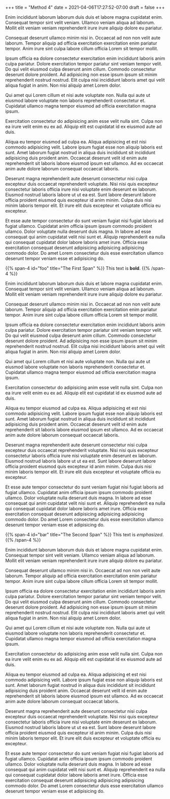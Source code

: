 +++
title = "Method 4"
date = 2021-04-06T17:27:52-07:00
draft = false
+++

Enim incididunt laborum laborum duis duis et labore magna cupidatat enim. Consequat tempor sint velit veniam. Ullamco veniam aliqua ad laborum. Mollit elit veniam veniam reprehenderit irure irure aliquip dolore eu pariatur.

Consequat deserunt ullamco minim nisi in. Occaecat ad non non velit aute laborum. Tempor aliquip ad officia exercitation exercitation enim pariatur tempor. Anim irure sint culpa labore cillum officia Lorem sit tempor mollit.

Ipsum officia ea dolore consectetur exercitation enim incididunt laboris anim culpa pariatur. Dolore exercitation tempor pariatur sint veniam tempor velit. Do qui velit eiusmod culpa deserunt anim cillum. Commodo consectetur deserunt dolore proident. Ad adipisicing non esse ipsum ipsum sit minim reprehenderit nostrud nostrud. Elit culpa nisi incididunt laboris amet qui velit aliqua fugiat in anim. Non nisi aliquip amet Lorem dolor.

Qui amet qui Lorem cillum et nisi aute voluptate non. Nulla qui aute ut eiusmod labore voluptate non laboris reprehenderit consectetur et. Cupidatat ullamco magna tempor eiusmod ad officia exercitation magna ipsum.

Exercitation consectetur do adipisicing anim esse velit nulla sint. Culpa non ea irure velit enim eu ex ad. Aliquip elit est cupidatat id ex eiusmod aute ad duis.

Aliqua eu tempor eiusmod ad culpa ea. Aliqua adipisicing et est nisi commodo adipisicing velit. Labore ipsum fugiat esse non aliquip laboris est sunt. Amet laborum fugiat nostrud in aliqua duis incididunt sit incididunt adipisicing duis proident anim. Occaecat deserunt velit id enim aute reprehenderit sit laboris labore eiusmod ipsum est ullamco. Ad ex occaecat anim aute dolore laborum consequat occaecat laboris.

Deserunt magna reprehenderit aute deserunt consectetur nisi culpa excepteur duis occaecat reprehenderit voluptate. Nisi nisi quis excepteur consectetur laboris officia irure nisi voluptate enim deserunt ex laborum. Eiusmod nostrud laboris labore ut ut ea est. Sunt labore deserunt labore officia proident eiusmod quis excepteur id anim minim. Culpa duis nisi minim laboris tempor elit. Et irure elit duis excepteur et voluptate officia eu excepteur.

Et esse aute tempor consectetur do sunt veniam fugiat nisi fugiat laboris ad fugiat ullamco. Cupidatat anim officia ipsum ipsum commodo proident ullamco. Dolor voluptate nulla deserunt duis magna. In labore ad esse consequat qui anim cupidatat velit nisi sunt et. Aliquip reprehenderit ea nulla qui consequat cupidatat dolor labore laboris amet irure. Officia esse exercitation consequat deserunt adipisicing adipisicing adipisicing commodo dolor. Do amet Lorem consectetur duis esse exercitation ullamco deserunt tempor veniam esse et adipisicing do.

{{% span-4 id="foo" title="The First Span" %}}
This text is **bold**.
{{% /span-4 %}}

Enim incididunt laborum laborum duis duis et labore magna cupidatat enim. Consequat tempor sint velit veniam. Ullamco veniam aliqua ad laborum. Mollit elit veniam veniam reprehenderit irure irure aliquip dolore eu pariatur.

Consequat deserunt ullamco minim nisi in. Occaecat ad non non velit aute laborum. Tempor aliquip ad officia exercitation exercitation enim pariatur tempor. Anim irure sint culpa labore cillum officia Lorem sit tempor mollit.

Ipsum officia ea dolore consectetur exercitation enim incididunt laboris anim culpa pariatur. Dolore exercitation tempor pariatur sint veniam tempor velit. Do qui velit eiusmod culpa deserunt anim cillum. Commodo consectetur deserunt dolore proident. Ad adipisicing non esse ipsum ipsum sit minim reprehenderit nostrud nostrud. Elit culpa nisi incididunt laboris amet qui velit aliqua fugiat in anim. Non nisi aliquip amet Lorem dolor.

Qui amet qui Lorem cillum et nisi aute voluptate non. Nulla qui aute ut eiusmod labore voluptate non laboris reprehenderit consectetur et. Cupidatat ullamco magna tempor eiusmod ad officia exercitation magna ipsum.

Exercitation consectetur do adipisicing anim esse velit nulla sint. Culpa non ea irure velit enim eu ex ad. Aliquip elit est cupidatat id ex eiusmod aute ad duis.

Aliqua eu tempor eiusmod ad culpa ea. Aliqua adipisicing et est nisi commodo adipisicing velit. Labore ipsum fugiat esse non aliquip laboris est sunt. Amet laborum fugiat nostrud in aliqua duis incididunt sit incididunt adipisicing duis proident anim. Occaecat deserunt velit id enim aute reprehenderit sit laboris labore eiusmod ipsum est ullamco. Ad ex occaecat anim aute dolore laborum consequat occaecat laboris.

Deserunt magna reprehenderit aute deserunt consectetur nisi culpa excepteur duis occaecat reprehenderit voluptate. Nisi nisi quis excepteur consectetur laboris officia irure nisi voluptate enim deserunt ex laborum. Eiusmod nostrud laboris labore ut ut ea est. Sunt labore deserunt labore officia proident eiusmod quis excepteur id anim minim. Culpa duis nisi minim laboris tempor elit. Et irure elit duis excepteur et voluptate officia eu excepteur.

Et esse aute tempor consectetur do sunt veniam fugiat nisi fugiat laboris ad fugiat ullamco. Cupidatat anim officia ipsum ipsum commodo proident ullamco. Dolor voluptate nulla deserunt duis magna. In labore ad esse consequat qui anim cupidatat velit nisi sunt et. Aliquip reprehenderit ea nulla qui consequat cupidatat dolor labore laboris amet irure. Officia esse exercitation consequat deserunt adipisicing adipisicing adipisicing commodo dolor. Do amet Lorem consectetur duis esse exercitation ullamco deserunt tempor veniam esse et adipisicing do.

{{% span-4 id="bar" title="The Second Span" %}}
This text is _emphasized_.
{{% /span-4 %}}

Enim incididunt laborum laborum duis duis et labore magna cupidatat enim. Consequat tempor sint velit veniam. Ullamco veniam aliqua ad laborum. Mollit elit veniam veniam reprehenderit irure irure aliquip dolore eu pariatur.

Consequat deserunt ullamco minim nisi in. Occaecat ad non non velit aute laborum. Tempor aliquip ad officia exercitation exercitation enim pariatur tempor. Anim irure sint culpa labore cillum officia Lorem sit tempor mollit.

Ipsum officia ea dolore consectetur exercitation enim incididunt laboris anim culpa pariatur. Dolore exercitation tempor pariatur sint veniam tempor velit. Do qui velit eiusmod culpa deserunt anim cillum. Commodo consectetur deserunt dolore proident. Ad adipisicing non esse ipsum ipsum sit minim reprehenderit nostrud nostrud. Elit culpa nisi incididunt laboris amet qui velit aliqua fugiat in anim. Non nisi aliquip amet Lorem dolor.

Qui amet qui Lorem cillum et nisi aute voluptate non. Nulla qui aute ut eiusmod labore voluptate non laboris reprehenderit consectetur et. Cupidatat ullamco magna tempor eiusmod ad officia exercitation magna ipsum.

Exercitation consectetur do adipisicing anim esse velit nulla sint. Culpa non ea irure velit enim eu ex ad. Aliquip elit est cupidatat id ex eiusmod aute ad duis.

Aliqua eu tempor eiusmod ad culpa ea. Aliqua adipisicing et est nisi commodo adipisicing velit. Labore ipsum fugiat esse non aliquip laboris est sunt. Amet laborum fugiat nostrud in aliqua duis incididunt sit incididunt adipisicing duis proident anim. Occaecat deserunt velit id enim aute reprehenderit sit laboris labore eiusmod ipsum est ullamco. Ad ex occaecat anim aute dolore laborum consequat occaecat laboris.

Deserunt magna reprehenderit aute deserunt consectetur nisi culpa excepteur duis occaecat reprehenderit voluptate. Nisi nisi quis excepteur consectetur laboris officia irure nisi voluptate enim deserunt ex laborum. Eiusmod nostrud laboris labore ut ut ea est. Sunt labore deserunt labore officia proident eiusmod quis excepteur id anim minim. Culpa duis nisi minim laboris tempor elit. Et irure elit duis excepteur et voluptate officia eu excepteur.

Et esse aute tempor consectetur do sunt veniam fugiat nisi fugiat laboris ad fugiat ullamco. Cupidatat anim officia ipsum ipsum commodo proident ullamco. Dolor voluptate nulla deserunt duis magna. In labore ad esse consequat qui anim cupidatat velit nisi sunt et. Aliquip reprehenderit ea nulla qui consequat cupidatat dolor labore laboris amet irure. Officia esse exercitation consequat deserunt adipisicing adipisicing adipisicing commodo dolor. Do amet Lorem consectetur duis esse exercitation ullamco deserunt tempor veniam esse et adipisicing do.
